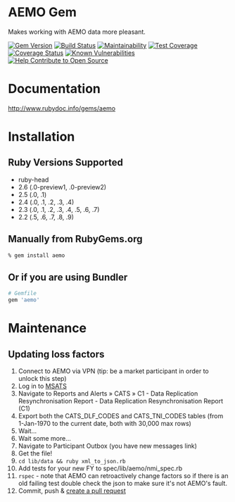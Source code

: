 # AEMO Gem
Makes working with AEMO data more pleasant.

[![Gem Version](https://badge.fury.io/rb/aemo.svg)](http://badge.fury.io/rb/aemo)
[![Build Status](https://travis-ci.org/jufemaiz/aemo.svg?branch=master)](https://travis-ci.org/jufemaiz/aemo)
[![Maintainability](https://api.codeclimate.com/v1/badges/f16f9df6762d9870cd2c/maintainability)](https://codeclimate.com/github/jufemaiz/aemo/maintainability)
[![Test Coverage](https://api.codeclimate.com/v1/badges/f16f9df6762d9870cd2c/test_coverage)](https://codeclimate.com/github/jufemaiz/aemo/test_coverage)
[![Coverage Status](https://coveralls.io/repos/github/jufemaiz/aemo/badge.svg?branch=master)](https://coveralls.io/github/jufemaiz/aemo?branch=master)
[![Known Vulnerabilities](https://snyk.io/test/github/jufemaiz/aemo/badge.svg)](https://snyk.io/test/github/jufemaiz/aemo)
[![Help Contribute to Open Source](https://www.codetriage.com/jufemaiz/aemo/badges/users.svg)](https://www.codetriage.com/jufemaiz/aemo)

# Documentation

http://www.rubydoc.info/gems/aemo

# Installation

## Ruby Versions Supported

* ruby-head
* 2.6 (.0-preview1, .0-preview2)
* 2.5 (.0, .1)
* 2.4 (.0, .1, .2, .3, .4)
* 2.3 (.0, .1, .2, .3, .4, .5, .6, .7)
* 2.2 (.5, .6, .7, .8, .9)

## Manually from RubyGems.org ###

```sh
% gem install aemo
```

## Or if you are using Bundler ###

```ruby
# Gemfile
gem 'aemo'
```

# Maintenance

## Updating loss factors

1.  Connect to AEMO via VPN (tip: be a market participant in order to unlock
    this step)
1.  Log in to [MSATS](https://msats.prod.nemnet.net.au/)
1.  Navigate to Reports and Alerts » CATS » C1 - Data Replication
    Resynchronisation Report - Data Replication Resynchronisation Report (C1)
1.  Export both the CATS_DLF_CODES and CATS_TNI_CODES tables (from 1-Jan-1970 to
    the current date, both with 30,000 max rows)
1.  Wait...
1.  Wait some more...
1.  Navigate to Participant Outbox (you have new messages link)
1.  Get the file!
1.  `cd lib/data && ruby xml_to_json.rb`
1.  Add tests for your new FY to spec/lib/aemo/nmi_spec.rb
1.  `rspec` - note that AEMO can retroactively change factors so if there is an
    old failing test double check the json to make sure it's not AEMO's fault.
1.  Commit, push & [create a pull request](http://github.com/jufemaiz/aemo/pull/new)
